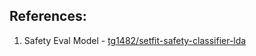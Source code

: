 ##



## References:

1. Safety Eval Model - [tg1482/setfit-safety-classifier-lda](https://huggingface.co/tg1482/setfit-safety-classifier-lda/tree/main/1_Pooling)